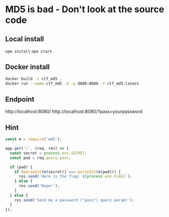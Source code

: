 # MD5 is bad - Don't look at the source code

## Local install

`npm install`
`npm start`

## Docker install

```bash
docker build -t ctf_md5 .
docker run --name ctf_md5 -d -p 8080:8080 -t ctf_md5:latest
```

## Endpoint

http://localhost:8080/
http://localhost:8080/?pass=yourpassword

## Hint

```javascript
const m = require('md5');

app.get('/', (req, res) => {
  const secret = process.env.SECRET;
  const pwd = req.query.pass;

  if (pwd) {
    if (parseInt(m(secret)) === parseInt(m(pwd))) {
      res.send(`Here is the flag: ${process.env.FLAG}`);
    } else {
      res.send('Nope!');
    }
  } else {
    res.send('Send me a password ("pass") query param!');
  }
});
```
